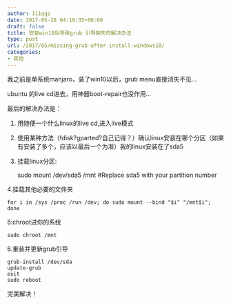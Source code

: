 ```yaml
---
author: 111qqz
date: 2017-05-28 04:10:35+00:00
draft: false
title: 安装win10后导致grub 引导缺失的解决办法
type: post
url: /2017/05/missing-grub-after-install-windows10/
categories:
- 其他
---
```


我之前是单系统manjaro，装了win10以后，grub menu直接消失不见...

ubuntu 的live cd进去，用神器boot-repair也没作用...

最后的解决办法是：



1. 用随便一个什么linux的live cd,进入live模式

2. 使用某种方法（fdisk?gparted?自己记得？）确认linux安装在哪个分区（如果有安装了多个，应该以最后一个为准）我的linux安装在了sda5

3. 挂载linux分区:

    
    sudo mount /dev/sda5 /mnt  #Replace sda5 with your partition number
    
    


4.挂载其他必要的文件夹

    
    for i in /sys /proc /run /dev; do sudo mount --bind "$i" "/mnt$i"; done
    


5:chroot进你的系统

    
    sudo chroot /mnt


6.重装并更新grub引导

    
    grub-install /dev/sda
    update-grub
    exit
    sudo reboot




完美解决！

